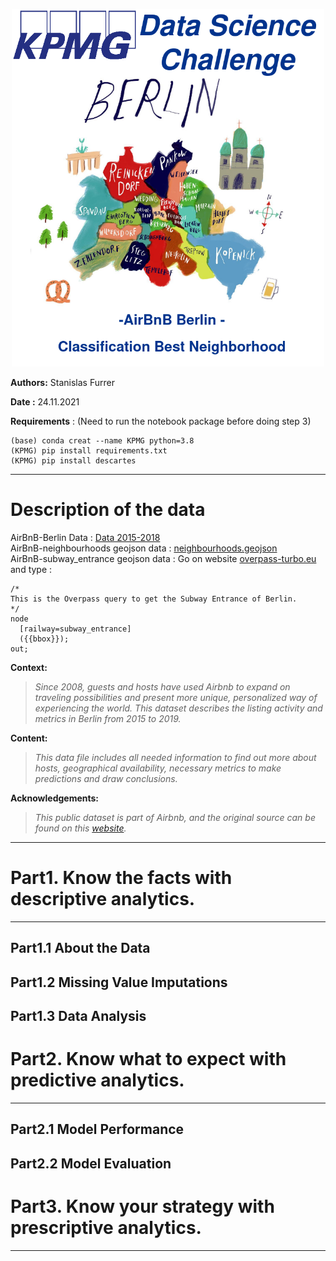 <p align="center">
  <img src="Images/KPMG.png"   Width="500"></center>
</p>

**Authors:** Stanislas Furrer 

**Date :** 24.11.2021

**Requirements** : (Need to run the notebook package before doing step 3)
```
(base) conda creat --name KPMG python=3.8
(KPMG) pip install requirements.txt
(KPMG) pip install descartes
```
---
# Description of the data

AirBnB-Berlin Data : [Data 2015-2018](http://tomslee.net/category/airbnb-data)<br>
AirBnB-neighbourhoods geojson data : [neighbourhoods.geojson](http://insideairbnb.com/get-the-data.html)<br>
AirBnB-subway_entrance geojson data : Go on website [overpass-turbo.eu](http://overpass-turbo.eu/) and type : 
```
/*
This is the Overpass query to get the Subway Entrance of Berlin.
*/
node
  [railway=subway_entrance]
  ({{bbox}});
out;
```


**Context:**

><i> Since 2008, guests and hosts have used Airbnb to expand on traveling possibilities and present more unique, personalized way of experiencing the world. This dataset describes the listing activity and metrics in Berlin from 2015 to 2019.</i>

**Content:**

><i> This data file includes all needed information to find out more about hosts, geographical availability, necessary metrics to make predictions and draw conclusions.</i>

**Acknowledgements:**

><i> This public dataset is part of Airbnb, and the original source can be found on this <a href="http://tomslee.net/airbnb-data-collection-get-the-data">website</a>.</i>
 ---



# Part1. Know the facts with descriptive analytics.
---

## Part1.1 About the Data


## Part1.2 Missing Value Imputations


## Part1.3 Data Analysis

# Part2. Know what to expect with predictive analytics.
---



## Part2.1 Model Performance
## Part2.2 Model Evaluation

# Part3. Know your strategy with prescriptive analytics.
---
